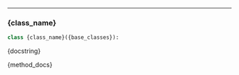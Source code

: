 ---
<a id="{class_name}"></a>

### {class_name}

```python
class {class_name}({base_classes}):
```

<div class="class_docstring" markdown="1">

{docstring}

</div>
<div class="class_members" markdown="1">

{method_docs}

</div>
